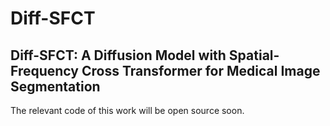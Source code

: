 # Diff-SFCT
## Diff-SFCT: A Diffusion Model with Spatial-Frequency Cross Transformer for Medical Image Segmentation
The relevant code of this work will be open source soon.
